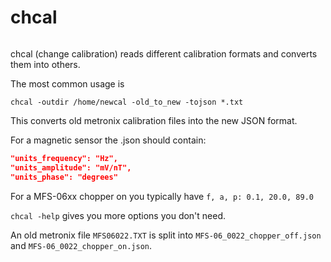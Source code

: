 # chcal
```{index} Software; chcal
```

chcal (change calibration) reads different calibration formats and converts them into others.

The most common usage is

`chcal -outdir /home/newcal -old_to_new -tojson *.txt`

This converts old metronix calibration files into the new JSON format. <br>

For a magnetic sensor the .json should contain:

```json
"units_frequency": "Hz",
"units_amplitude": "mV/nT",
"units_phase": "degrees"
```

For a MFS-06xx chopper on you typically have `f, a, p: 0.1, 20.0, 89.0`

`chcal -help` gives you more options you don't need.

An old metronix file `MFS06022.TXT` is split into `MFS-06_0022_chopper_off.json` and `MFS-06_0022_chopper_on.json`.
